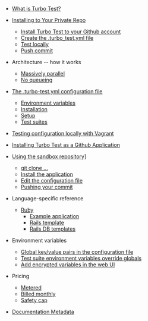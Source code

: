 * [What is Turbo Test?](intro/what-is-turbo-test.md)

* [Installing to Your Private Repo](installing-to-private-repo/ipr-intro.md)
    * [Install Turbo Test to your Github account](installing-to-private-repo/ipr-github-installation.md)
    * [Create the .turbo_test.yml file](installing-to-private-repo/ipr-create-yaml-file.md)
    * [Test locally](installing-to-private-repo/ipr-test-locally.md)
    * [Push commit](installing-to-private-repo/ipr-push-commit.md)

* Architecture -- how it works
    * [Massively parallel](architecture/massively-parallel.md)
    * [No queueing](architecture/no-queueing.md)
    
    
* [The .turbo-test.yml configuration file](config-file/cf-intro.md)
    * [Environment variables](config-file/cf-env-vars-section.md)
    * [Installation](config-file/cf-install-section.md)
    * [Setup](config-file/cf-setup-section.md)
    * [Test suites](config-file/cf-test-suite-section.md)

* [Testing configuration locally with Vagrant](vagrant/vg-testing-configuration-locally.md)

* [Installing Turbo Test as a Github Application](github-app/ga-installation.md)

* [Using the sandbox repository](sandbox/sb-intro.md)]
    * [git clone ...](sandbox/sb-fork-or-clone-it.md)
    * [Install the application](sandbox/sb-install-application.md)
    * [Edit the configuration file](sandbox/sb-edit-config-file.md)
    * [Pushing your commit](sandbox/sb-pushing-your-commit.md)
    
* Language-specific reference
    * [Ruby](lang/lng-ruby.md)
        * [Example application](lang/lng-ruby-example-app.md)
        * [Rails template](lang/lng-ruby-rails-template.md)
        * [Rails DB templates](lang/lng-ruby-rails-db-templates.md)
        
* Environment variables
    * [Global key/value pairs in the configuration file](env-vars/kv-pairs.md)
    * [Test suite environment variables override globals](env-vars/global-ovverrides.md)
    * [Add encrypted variables in the web UI](env-vars/encrypted-variables.md)
    
* Pricing
    * [Metered](pricing/pr-metered.md)
    * [Billed monthly](pricing/pr-billed-monthly.md)
    * [Safety cap](pricing/pr-safety-cap.md)
    

* [Documentation Metadata](documentation-metadata.md)